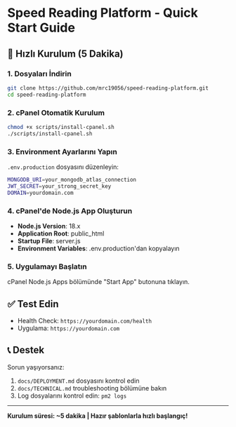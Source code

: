 # Speed Reading Platform - Quick Start Guide

## 🚀 Hızlı Kurulum (5 Dakika)

### 1. Dosyaları İndirin
```bash
git clone https://github.com/mrc19056/speed-reading-platform.git
cd speed-reading-platform
```

### 2. cPanel Otomatik Kurulum
```bash
chmod +x scripts/install-cpanel.sh
./scripts/install-cpanel.sh
```

### 3. Environment Ayarlarını Yapın
`.env.production` dosyasını düzenleyin:
```bash
MONGODB_URI=your_mongodb_atlas_connection
JWT_SECRET=your_strong_secret_key
DOMAIN=yourdomain.com
```

### 4. cPanel'de Node.js App Oluşturun
- **Node.js Version**: 18.x
- **Application Root**: public_html  
- **Startup File**: server.js
- **Environment Variables**: .env.production'dan kopyalayın

### 5. Uygulamayı Başlatın
cPanel Node.js Apps bölümünde "Start App" butonuna tıklayın.

## ✅ Test Edin
- Health Check: `https://yourdomain.com/health`
- Uygulama: `https://yourdomain.com`

## 📞 Destek
Sorun yaşıyorsanız:
1. `docs/DEPLOYMENT.md` dosyasını kontrol edin
2. `docs/TECHNICAL.md` troubleshooting bölümüne bakın
3. Log dosyalarını kontrol edin: `pm2 logs`

---
**Kurulum süresi: ~5 dakika | Hazır şablonlarla hızlı başlangıç!**